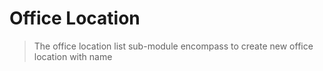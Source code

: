 # Office Location 
> The office location list  sub-module encompass to create new office location with name